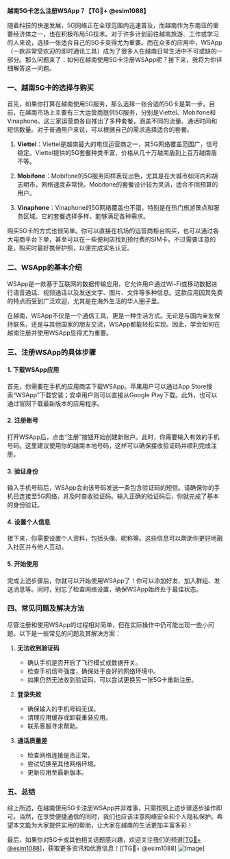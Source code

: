 **越南5G卡怎么注册WSApp？【TG💪+ @esim1088】**

随着科技的快速发展，5G网络正在全球范围内迅速普及，而越南作为东南亚的重要经济体之一，也在积极布局5G技术。对于许多计划前往越南旅游、工作或学习的人来说，选择一张适合自己的5G卡变得尤为重要。而在众多的应用中，WSApp（一款非常受欢迎的即时通讯工具）成为了很多人在越南日常生活中不可或缺的一部分。那么问题来了：如何在越南使用5G卡注册WSApp呢？接下来，我将为你详细解答这一问题。

### 一、越南5G卡的选择与购买

首先，如果你打算在越南使用5G服务，那么选择一张合适的5G卡是第一步。目前，在越南市场上主要有三大运营商提供5G服务，分别是Viettel、Mobifone和Vinaphone。这三家运营商各自推出了多种套餐，涵盖不同的流量、通话时间和短信数量。对于普通用户来说，可以根据自己的需求选择适合的套餐。

1. **Viettel**：Viettel是越南最大的电信运营商之一，其5G网络覆盖范围广，信号稳定。Viettel提供的5G套餐种类丰富，价格从几十万越南盾到上百万越南盾不等。
   
2. **Mobifone**：Mobifone的5G服务同样表现出色，尤其是在大城市如河内和胡志明市，网络速度非常快。Mobifone的套餐设计较为灵活，适合不同预算的用户。

3. **Vinaphone**：Vinaphone的5G网络覆盖也不错，特别是在热门旅游景点和服务区域。它的套餐选择多样，能够满足各种需求。

购买5G卡的方式也很简单。你可以直接在机场的运营商柜台购买，也可以通过各大电商平台下单，甚至可以在一些便利店找到预付费的SIM卡。不过需要注意的是，购买时最好携带护照，以便完成实名认证。

### 二、WSApp的基本介绍

WSApp是一款基于互联网的数据传输应用，它允许用户通过Wi-Fi或移动数据进行语音通话、视频通话以及发送文字、图片、文件等多种信息。这款应用因其免费的特点而受到广泛欢迎，尤其是在海外生活的华人圈子里。

在越南，WSApp不仅是一个通信工具，更是一种生活方式。无论是与国内亲友保持联系，还是与其他国家的朋友交流，WSApp都能轻松实现。因此，学会如何在越南注册并使用WSApp显得尤为重要。

### 三、注册WSApp的具体步骤

#### 1. 下载WSApp应用
首先，你需要在手机的应用商店下载WSApp。苹果用户可以通过App Store搜索“WSApp”下载安装；安卓用户则可以直接从Google Play下载。此外，也可以通过官网下载最新版本的应用程序。

#### 2. 注册账号
打开WSApp后，点击“注册”按钮开始创建新账户。此时，你需要输入有效的手机号码。这里建议使用你的越南本地号码，这样可以确保接收验证码并顺利完成注册。

#### 3. 验证身份
输入手机号码后，WSApp会向该号码发送一条包含验证码的短信。请确保你的手机已连接至5G网络，并及时查收验证码。输入正确的验证码后，你就完成了基本的身份验证。

#### 4. 设置个人信息
接下来，你需要设置个人资料，包括头像、昵称等。这些信息可以帮助你更好地融入社区并与他人互动。

#### 5. 开始使用
完成上述步骤后，你就可以开始使用WSApp了！你可以添加好友、加入群组、发送消息等。同时，别忘了检查网络设置，确保WSApp始终处于最佳状态。

### 四、常见问题及解决方法

尽管注册和使用WSApp的过程相对简单，但在实际操作中仍可能出现一些小问题。以下是一些常见的问题及其解决方案：

1. **无法收到验证码**
   - 确认手机是否开启了飞行模式或数据开关。
   - 检查手机信号强度，确保处于良好的网络环境中。
   - 如果仍然无法收到验证码，可以尝试更换另一张5G卡重新注册。

2. **登录失败**
   - 确保输入的手机号码无误。
   - 清理应用缓存或卸载重装应用。
   - 联系客服寻求帮助。

3. **通话质量差**
   - 检查网络连接是否正常。
   - 尝试切换至其他网络环境。
   - 更新应用至最新版本。

### 五、总结

综上所述，在越南使用5G卡注册WSApp并非难事，只需按照上述步骤逐步操作即可。当然，在享受便捷通信的同时，我们也应该注意网络安全和个人隐私保护。希望本文能为大家提供实用的帮助，让大家在越南的生活更加丰富多彩！

最后，如果你对5G卡或其他相关话题感兴趣，欢迎关注我们的频道[[TG💪+ @esim1088](https://t.me/s/esim1088)]，获取更多资讯和优惠信息！[[TG💪+ @esim1088] ![Image](https://i.postimg.cc/4NQfJmqS/Snipaste-2025-05-13-00-14-12.png)]